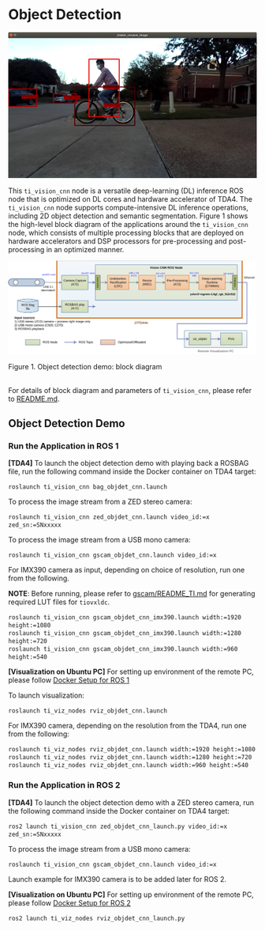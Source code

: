 Object Detection
================

![](docs/objdet_rviz.png)
<br />

This `ti_vision_cnn` node is a versatile deep-learning (DL) inference ROS node that is optimized on DL cores and hardware accelerator of TDA4. The `ti_vision_cnn` node supports compute-intensive DL inference operations, including 2D object detection and semantic segmentation. Figure 1 shows the high-level block diagram of the applications around the `ti_vision_cnn` node, which consists of multiple processing blocks that are deployed on hardware accelerators and DSP processors for pre-processing and post-processing in an optimized manner.


![](docs/objdet_demo_block_diagram.svg)
<figcaption>Figure 1. Object detection demo: block diagram</figcaption>
<br />

For details of block diagram and parameters of `ti_vision_cnn`, please refer to [README.md](./README.md).

## Object Detection Demo

### Run the Application in ROS 1

**[TDA4]** To launch the object detection demo with playing back a ROSBAG file, run the following command inside the Docker container on TDA4 target:
```
roslaunch ti_vision_cnn bag_objdet_cnn.launch
```

To process the image stream from a ZED stereo camera:
```
roslaunch ti_vision_cnn zed_objdet_cnn.launch video_id:=x zed_sn:=SNxxxxx
```

To process the image stream from a USB mono camera:
```
roslaunch ti_vision_cnn gscam_objdet_cnn.launch video_id:=x
```

For IMX390 camera as input, depending on choice of resolution, run one from the following.

**NOTE**: Before running, please refer to [gscam/README_TI.md](../../drivers/gscam/README_TI.md) for generating required LUT files for `tiovxldc`.
```
roslaunch ti_vision_cnn gscam_objdet_cnn_imx390.launch width:=1920 height:=1080
roslaunch ti_vision_cnn gscam_objdet_cnn_imx390.launch width:=1280 height:=720
roslaunch ti_vision_cnn gscam_objdet_cnn_imx390.launch width:=960 height:=540
```

**[Visualization on Ubuntu PC]** For setting up environment of the remote PC, please follow [Docker Setup for ROS 1](../../../docker/setting_docker_ros1.md)

To launch visualization:
```
roslaunch ti_viz_nodes rviz_objdet_cnn.launch
```

For IMX390 camera, depending on the resolution from the TDA4, run one from the following:
```
roslaunch ti_viz_nodes rviz_objdet_cnn.launch width:=1920 height:=1080
roslaunch ti_viz_nodes rviz_objdet_cnn.launch width:=1280 height:=720
roslaunch ti_viz_nodes rviz_objdet_cnn.launch width:=960 height:=540
```

### Run the Application in ROS 2

**[TDA4]** To launch the object detection demo with a ZED stereo camera, run the following command inside the Docker container on TDA4 target:
```
ros2 launch ti_vision_cnn zed_objdet_cnn_launch.py video_id:=x zed_sn:=SNxxxxx
```

To process the image stream from a USB mono camera:
```
roslaunch ti_vision_cnn gscam_objdet_cnn.launch video_id:=x
```
<!-- To launch object detection demo with playing back a ROSBAG file, run the following inside the Docker container on TDA4 target:
```
ros2 launch ti_vision_cnn bag_objdet_cnn_launch.py
``` -->

Launch example for IMX390 camera is to be added later for ROS 2.

**[Visualization on Ubuntu PC]** For setting up environment of the remote PC, please follow [Docker Setup for ROS 2](../../../docker/setting_docker_ros2.md)

```
ros2 launch ti_viz_nodes rviz_objdet_cnn_launch.py
```
